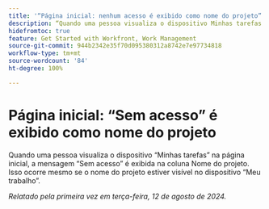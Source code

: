 ```yaml
---
title: '“Página inicial: nenhum acesso é exibido como nome do projeto”'
description: “Quando uma pessoa visualiza o dispositivo Minhas tarefas na página inicial, a mensagem Sem acesso é exibida na coluna Nome do projeto. Isso ocorre mesmo se o nome do projeto estiver visível no dispositivo Meu trabalho.”
hidefromtoc: true
feature: Get Started with Workfront, Work Management
source-git-commit: 944b2342e35f70d095380312a8742e7e97734818
workflow-type: tm+mt
source-wordcount: '84'
ht-degree: 100%

---
```



# Página inicial: “Sem acesso” é exibido como nome do projeto

<!--valid issue, won't fix until legacy home is deprecated-->

Quando uma pessoa visualiza o dispositivo “Minhas tarefas” na página inicial, a mensagem “Sem acesso” é exibida na coluna Nome do projeto. Isso ocorre mesmo se o nome do projeto estiver visível no dispositivo “Meu trabalho”.

_Relatado pela primeira vez em terça-feira, 12 de agosto de 2024._
